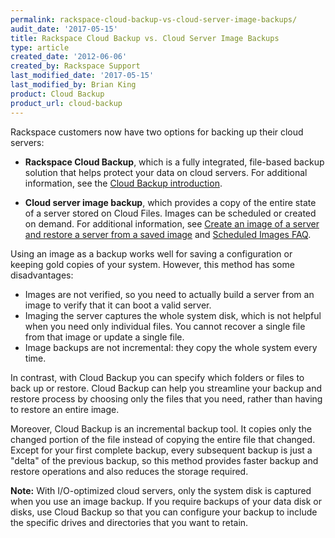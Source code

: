 ```yaml
---
permalink: rackspace-cloud-backup-vs-cloud-server-image-backups/
audit_date: '2017-05-15'
title: Rackspace Cloud Backup vs. Cloud Server Image Backups
type: article
created_date: '2012-06-06'
created_by: Rackspace Support
last_modified_date: '2017-05-15'
last_modified_by: Brian King
product: Cloud Backup
product_url: cloud-backup
---
```


Rackspace customers now have two options for backing up their cloud servers:

- **Rackspace Cloud Backup**, which is a fully integrated, file-based backup solution that helps protect your data on cloud servers. For additional information, see the [Cloud Backup introduction](/support/how-to/cloud-backup/).

- **Cloud server image backup**, which provides a copy of the entire state of a server stored on Cloud Files. Images can be scheduled or created on demand. For additional information, see [Create an image of a server and restore a server from a saved image](/support/how-to/create-an-image-of-a-server-and-restore-a-server-from-a-saved-image/) and [Scheduled Images FAQ](/support/how-to/scheduled-images-faq/).

Using an image as a backup works well for saving a configuration or keeping gold copies of your system. However, this method has some disadvantages:

- Images are not verified, so you need to actually build a server from an image to verify that it can boot a valid server. 
- Imaging the server captures the whole system disk, which is not helpful when you need only individual files. You cannot recover a single file from that image or update a single file.
- Image backups are not incremental: they copy the whole system every time.

In contrast, with Cloud Backup you can specify which folders or files to back up or restore. Cloud Backup can help you streamline your backup and restore process by choosing only the files that you need, rather than having to restore an entire image.

Moreover, Cloud Backup is an incremental backup tool. It copies only the changed portion of the file instead of copying the entire file that changed. Except for your first complete backup, every subsequent backup is just a "delta" of the previous backup, so this method provides faster backup and restore operations and also reduces the storage required. 

**Note:** With I/O-optimized cloud servers, only the system disk is captured when you use an image backup. If you require backups of your data disk or disks, use Cloud Backup so that you can configure your backup to include the specific drives and directories that you want to retain. 




